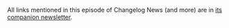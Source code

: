 All links mentioned in this episode of Changelog News (and more) are in [its companion newsletter](https://changelog.com/news/46/email).